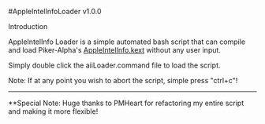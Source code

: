 #AppleIntelInfoLoader v1.0.0

Introduction

AppleIntelInfo Loader is a simple automated bash script that can compile and load Piker-Alpha's <a href="https://github.com/Piker-Alpha/AppleIntelInfo">AppleIntelInfo.kext</a> without any user input.

Simply double click the aiiLoader.command file to load the script.

Note: If at any point you wish to abort the script, simple press "ctrl+c"!

--------------------------------------------------------------------------------------------------------------
**Special Note: Huge thanks to PMHeart for refactoring my entire script and making it more flexible!
